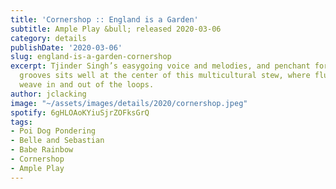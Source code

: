 ```yaml
---
title: 'Cornershop :: England is a Garden'
subtitle: Ample Play &bull; released 2020-03-06
category: details
publishDate: '2020-03-06'
slug: england-is-a-garden-cornershop
excerpt: Tjinder Singh’s easygoing voice and melodies, and penchant for carefree sunny
  grooves sits well at the center of this multicultural stew, where flute accents
  weave in and out of the loops.
author: jclacking
image: "~/assets/images/details/2020/cornershop.jpeg"
spotify: 6gHLOAoKYiuSjrZOFksGrQ
tags:
- Poi Dog Pondering
- Belle and Sebastian
- Babe Rainbow
- Cornershop
- Ample Play
---
```


